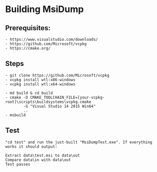 # Building MsiDump

## Prerequisites:

    - https://www.visualstudio.com/downloads/
    - https://github.com/Microsoft/vcpkg
    - https://cmake.org/

## Steps

    - git clone https://github.com/Microsoft/vcpkg
    - vcpkg install wtl:x86-windows
    - vcpkg install wtl:x64-windows

    - md build & cd build
    - cmake -D CMAKE_TOOLCHAIN_FILE=[your-vcpkg-root]\scripts\buildsystems\vcpkg.cmake
            -G "Visual Studio 14 2015 Win64"
            ..
    - msbuild

## Test

    "cd test" and run the just-built "MsiDumpTest.exe". If everything works it should output:
```
Extract data\test.msi to data\out
Compare data\in with data\out
Test passes
```